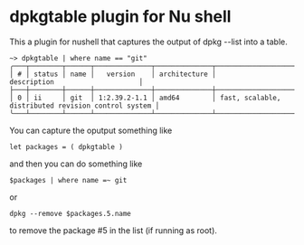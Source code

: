 # dpkgtable plugin for Nu shell

This a plugin for nushell that captures the output of dpkg --list into a table.

    ~> dpkgtable | where name == "git"
    ╭───┬────────┬──────┬──────────────┬──────────────┬─────────────────────────────────────────────────────╮
    │ # │ status │ name │   version    │ architecture │                     description                     │
    ├───┼────────┼──────┼──────────────┼──────────────┼─────────────────────────────────────────────────────┤
    │ 0 │ ii     │ git  │ 1:2.39.2-1.1 │ amd64        │ fast, scalable, distributed revision control system │
    ╰───┴────────┴──────┴──────────────┴──────────────┴─────────────────────────────────────────────────────╯

You can capture the oputput something like

    let packages = ( dpkgtable )

and then you can do something like

    $packages | where name =~ git

or

    dpkg --remove $packages.5.name

to remove the package #5 in the list (if running as root).
